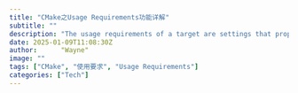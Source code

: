 ```yaml
---
title: "CMake之Usage Requirements功能详解"
subtitle: ""
description: "The usage requirements of a target are settings that propagate to consumers, which link to the target via target_link_libraries(), in order to correctly compile and link with it."
date: 2025-01-09T11:08:30Z
author:      "Wayne"
image: ""
tags: ["CMake", "使用要求", "Usage Requirements"]
categories: ["Tech"]
---
```

